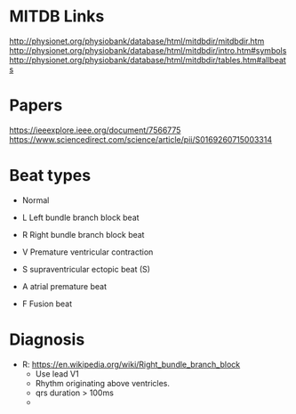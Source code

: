 # MITDB Links
http://physionet.org/physiobank/database/html/mitdbdir/mitdbdir.htm
http://physionet.org/physiobank/database/html/mitdbdir/intro.htm#symbols
http://physionet.org/physiobank/database/html/mitdbdir/tables.htm#allbeats


# Papers

https://ieeexplore.ieee.org/document/7566775
https://www.sciencedirect.com/science/article/pii/S0169260715003314


# Beat types

- Normal
- L Left bundle branch block beat
- R   Right bundle branch block beat
- V   Premature ventricular contraction

- S   supraventricular ectopic beat (S)
- A   atrial premature beat

- F   Fusion beat


# Diagnosis

- R: https://en.wikipedia.org/wiki/Right_bundle_branch_block
  - Use lead V1
  - Rhythm originating above ventricles.
  - qrs duration > 100ms
  -
